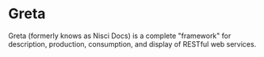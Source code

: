 Greta
=====

Greta (formerly knows as Nisci Docs) is a complete "framework" for description, production, consumption, and display of RESTful web services. 
